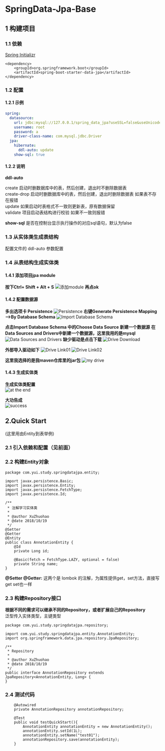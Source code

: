 # SpringData-Jpa-Base
## 1 构建项目

### 1.1 依赖
[Spring Initializr](https://start.spring.io/)
```
<dependency>
	<groupId>org.springframework.boot</groupId>
	<artifactId>spring-boot-starter-data-jpa</artifactId>
</dependency>
```

### 1.2 配置
#### 1.2.1 示例

``` *.yml
spring:
  datasource:
    url: jdbc:mysql://127.0.0.1/spring_data_jpa?useSSL=false&useUnicode=true&characterEncoding=utf8&autoReconnect=true
    username: root
    password: a
    driver-class-name: com.mysql.jdbc.Driver
  jpa:
    hibernate:
      ddl-auto: update
    show-sql: true
```
#### 1.2.2 说明
**ddl-auto**

create 启动时删数据库中的表，然后创建，退出时不删除数据表  
create-drop 启动时删数据库中的表，然后创建，退出时删除数据表 如果表不存在报错  
update 如果启动时表格式不一致则更新表，原有数据保留  
validate 项目启动表结构进行校验 如果不一致则报错  

**show-sql**
是否在控制台显示执行操作的对应sql语句，默认为false

### 1.3 从实体类生成表结构
配置文件的 ddl-auto 参数配置

### 1.4 从表结构生成实体类
#### 1.4.1 添加项目jpa module
**按下Ctrl+ Shift + Alt + S**
![添加module](https://raw.githubusercontent.com/XuZhuohao/picture/master/java/Frame/Spring/SpringData/1539852635570.png)
**再点ok**
#### 1.4.2 配置数据源
**多出选项卡 Persistence**
![Persistence](https://raw.githubusercontent.com/XuZhuohao/picture/master/java/Frame/Spring/SpringData/1539852944889.png)
**右键Generate Persistence Mapping -->By Database Schema**
![Import Database Schema](https://raw.githubusercontent.com/XuZhuohao/picture/master/java/Frame/Spring/SpringData/1539853088528.png)

**点击Import Database Schema 中的Choose Data Source 新建一个数据源**
**在Data Sources and Drivers中新建一个数据源，这里我用的是mysql**
![Data Sources and Drivers](https://raw.githubusercontent.com/XuZhuohao/picture/master/java/Frame/Spring/SpringData/1539853254137.png)
**缺少驱动是点击下载**
![Drive Download](https://raw.githubusercontent.com/XuZhuohao/picture/master/java/Frame/Spring/SpringData/1539853517384.png)

**外部导入驱动如下**
![Drive Link01](https://raw.githubusercontent.com/XuZhuohao/picture/master/java/Frame/Spring/SpringData/1539853613534.png)
![Drive Link02](https://raw.githubusercontent.com/XuZhuohao/picture/master/java/Frame/Spring/SpringData/1539853595867.png)

**这里我选择的是我maven仓库里的jar包**
![my drive](https://raw.githubusercontent.com/XuZhuohao/picture/master/java/Frame/Spring/SpringData/1539853746931.png)
#### 1.4.3 生成实体类
**生成实体类配置**  
![at the end](https://raw.githubusercontent.com/XuZhuohao/picture/master/java/Frame/Spring/SpringData/1539853954411.png)

**大功告成**  
![success](https://raw.githubusercontent.com/XuZhuohao/picture/master/java/Frame/Spring/SpringData/1539854584128.png)

## 2.Quick Start
(这里用由Entity到表举例)
### 2.1 引入依赖和配置（见前面）

### 2.2 构建Entity对象
```
package com.yui.study.springdatajpa.entity;

import javax.persistence.Basic;
import javax.persistence.Entity;
import javax.persistence.FetchType;
import javax.persistence.Id;

/**
 * 注解学习实体类
 *
 * @author XuZhuohao
 * @date 2018/10/19
 */
@Setter
@Getter
@Entity
public class AnnotationEntity {
    @Id
    private Long id;

    @Basic(fetch = FetchType.LAZY, optional = false)
    private String name;
}
```
**@Setter @Getter:**
这两个是 lombok 的注解，为属性提供get，set方法，直接写get set也一样
### 2.3 构建Repository接口
**根据不同的需求可以继承不同的Repository，或者扩展自己的Repository**  
泛型传入实体类型，主键类型
```
package com.yui.study.springdatajpa.repository;

import com.yui.study.springdatajpa.entity.AnnotationEntity;
import org.springframework.data.jpa.repository.JpaRepository;

/**
 * Repository
 *
 * @author XuZhuohao
 * @date 2018/10/19
 */
public interface AnnotationRepository extends JpaRepository<AnnotationEntity, Long> {
}
```
### 2.4 测试代码
```
	@Autowired
    private AnnotationRepository annotationRepository;

    @Test
    public void testQuickStart(){
        AnnotationEntity annotationEntity = new AnnotationEntity();
        annotationEntity.setId(1L);
        annotationEntity.setName("test01");
        annotationRepository.save(annotationEntity);
    }
```
